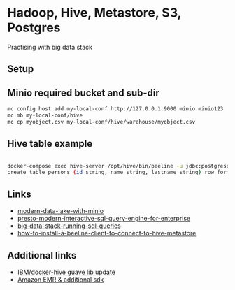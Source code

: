 # Hadoop, Hive, Metastore, S3, Postgres
Practising with big data stack

## Setup

## Minio required bucket and sub-dir

```bash
mc config host add my-local-conf http://127.0.0.1:9000 minio minio123
mc mb my-local-conf/hive
mc cp myobject.csv my-local-conf/hive/warehouse/myobject.csv
```
## Hive table example



```bash

docker-compose exec hive-server /opt/hive/bin/beeline -u jdbc:postgresql://hive:hive@postgres:5432/metastore
create table persons (id string, name string, lastname string) row format delimited fields terminated by ',', lines terminated by "\n" location "s3://hive";
```
## Links
* [modern-data-lake-with-minio](https://blog.minio.io/modern-data-lake-with-minio-part-2-f24fb5f82424)
* [presto-modern-interactive-sql-query-engine-for-enterprise](https://blog.minio.io/presto-modern-interactive-sql-query-engine-for-enterprise-ce56d7aea931)
* [big-data-stack-running-sql-queries](https://johs.me/posts/big-data-stack-running-sql-queries/)
* [how-to-install-a-beeline-client-to-connect-to-hive-metastore](https://docs.hevodata.com/destinations/miscellaneous/how-to-install-a-beeline-client-to-connect-to-hive-metastore/)

## Additional links
* [IBM/docker-hive guave lib update](https://github.com/IBM/docker-hive/blob/master/Dockerfile#L12)
* [Amazon EMR & additional sdk](https://aws.amazon.com/emr/)
